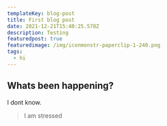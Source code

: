 ```yaml
---
templateKey: blog-post
title: First blog post
date: 2021-12-21T15:40:25.578Z
description: Testing
featuredpost: true
featuredimage: /img/iconmonstr-paperclip-1-240.png
tags:
  - hi
---
```

## Whats been happening?

I dont know.

> I am stressed
>
>